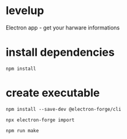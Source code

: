 # levelup
Electron app - get your harware informations

# install dependencies
```
npm install
```

# create executable
```
npm install --save-dev @electron-forge/cli
```
```
npx electron-forge import
```
```
npm run make
```
